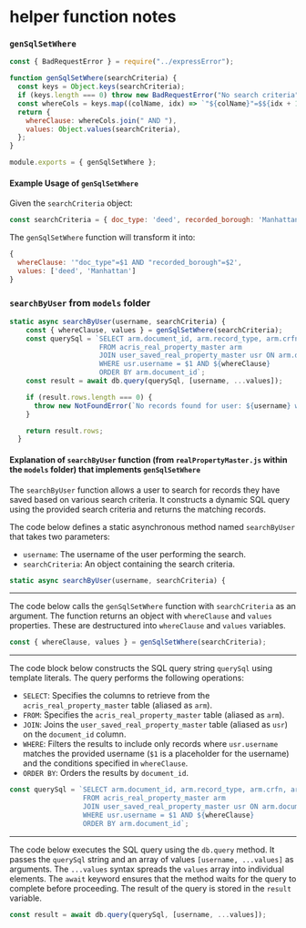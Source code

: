 # helper function notes

### `genSqlSetWhere`

```js
const { BadRequestError } = require("../expressError");

function genSqlSetWhere(searchCriteria) {
  const keys = Object.keys(searchCriteria);
  if (keys.length === 0) throw new BadRequestError("No search criteria");
  const whereCols = keys.map((colName, idx) => `"${colName}"=$${idx + 1}`);
  return {
    whereClause: whereCols.join(" AND "),
    values: Object.values(searchCriteria),
  };
}

module.exports = { genSqlSetWhere };
```

#### Example Usage of `genSqlSetWhere`

Given the `searchCriteria` object:
```js
const searchCriteria = { doc_type: 'deed', recorded_borough: 'Manhattan' };
```

The `genSqlSetWhere` function will transform it into:
```js
{
  whereClause: '"doc_type"=$1 AND "recorded_borough"=$2',
  values: ['deed', 'Manhattan']
}
```

### `searchByUser` from `models` folder

```js
static async searchByUser(username, searchCriteria) {
    const { whereClause, values } = genSqlSetWhere(searchCriteria);
    const querySql = `SELECT arm.document_id, arm.record_type, arm.crfn, arm.recorded_borough, arm.doc_type, arm.document_date, arm.document_amt, arm.recorded_datetime, arm.modified_date, arm.reel_yr, arm.reel_nbr, arm.reel_pg, arm.percent_trans, arm.good_through_date
                      FROM acris_real_property_master arm
                      JOIN user_saved_real_property_master usr ON arm.document_id = usr.document_id
                      WHERE usr.username = $1 AND ${whereClause}
                      ORDER BY arm.document_id`;
    const result = await db.query(querySql, [username, ...values]);

    if (result.rows.length === 0) {
      throw new NotFoundError(`No records found for user: ${username} with criteria: ${JSON.stringify(searchCriteria)}`);
    }

    return result.rows;
  }
```


#### Explanation of `searchByUser` function (from `realPropertyMaster.js` within the `models` folder) that implements `genSqlSetWhere`

The `searchByUser` function allows a user to search for records they have saved based on various search criteria. It constructs a dynamic SQL query using the provided search criteria and returns the matching records.

The code below defines a static asynchronous method named `searchByUser` that takes two parameters:
- `username`: The username of the user performing the search.
- `searchCriteria`: An object containing the search criteria.

```js
static async searchByUser(username, searchCriteria) {
```

---

The code below calls the `genSqlSetWhere` function with `searchCriteria` as an argument. The function returns an object with `whereClause` and `values` properties. These are destructured into `whereClause` and `values` variables.

```js
const { whereClause, values } = genSqlSetWhere(searchCriteria);
```

---

The code block below constructs the SQL query string `querySql` using template literals. The query performs the following operations:
- `SELECT`: Specifies the columns to retrieve from the `acris_real_property_master` table (aliased as `arm`).
- `FROM`: Specifies the `acris_real_property_master` table (aliased as `arm`).
- `JOIN`: Joins the `user_saved_real_property_master` table (aliased as `usr`) on the `document_id` column.
- `WHERE`: Filters the results to include only records where `usr.username` matches the provided username (`$1` is a placeholder for the username) and the conditions specified in `whereClause`.
- `ORDER BY`: Orders the results by `document_id`.

```js
const querySql = `SELECT arm.document_id, arm.record_type, arm.crfn, arm.recorded_borough, arm.doc_type, arm.document_date, arm.document_amt, arm.recorded_datetime, arm.modified_date, arm.reel_yr, arm.reel_nbr, arm.reel_pg, arm.percent_trans, arm.good_through_date
                  FROM acris_real_property_master arm
                  JOIN user_saved_real_property_master usr ON arm.document_id = usr.document_id
                  WHERE usr.username = $1 AND ${whereClause}
                  ORDER BY arm.document_id`;
```

---

The code below executes the SQL query using the `db.query` method. It passes the `querySql` string and an array of values `[username, ...values]` as arguments. The `...values` syntax spreads the `values` array into individual elements. The `await` keyword ensures that the method waits for the query to complete before proceeding.  The result of the query is stored in the `result` variable.

```js
const result = await db.query(querySql, [username, ...values]);
```